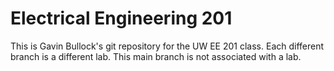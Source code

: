 # Electrical Engineering 201
This is Gavin Bullock's git repository for the UW EE 201 class. Each different branch is a different
lab. This main branch is not associated with a lab.
